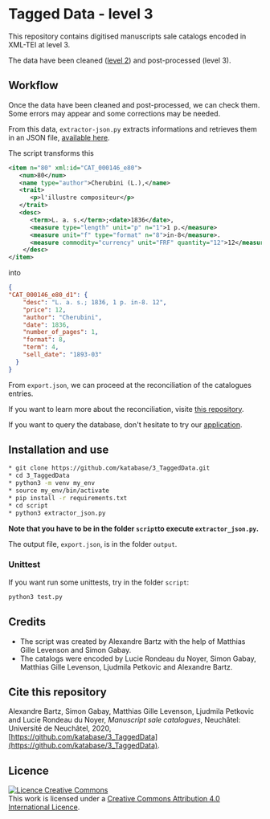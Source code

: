 # Tagged Data - level 3

This repository contains digitised manuscripts sale catalogs encoded in XML-TEI at level 3.

The data have been cleaned ([level 2](https://github.com/katabase/2_CleanedData)) and post-processed (level 3).

## Workflow

Once the data have been cleaned and post-processed, we can check them. Some errors may appear and some corrections may be needed. 

From this data, `extractor-json.py` extracts informations and retrieves them in an JSON file, [available here](https://github.com/katabase/3_TaggedData/tree/main/output).

The script transforms this 

```xml
<item n="80" xml:id="CAT_000146_e80">
   <num>80</num>
   <name type="author">Cherubini (L.),</name>
   <trait>
      <p>l'illustre compositeur</p>
   </trait>
   <desc>
      <term>L. a. s.</term>;<date>1836</date>,
      <measure type="length" unit="p" n="1">1 p.</measure> 
      <measure unit="f" type="format" n="8">in-8</measure>.
      <measure commodity="currency" unit="FRF" quantity="12">12</measure>
    </desc>
</item>
```

into 

```json
{
"CAT_000146_e80_d1": {
    "desc": "L. a. s.; 1836, 1 p. in-8. 12",
    "price": 12,
    "author": "Cherubini",
    "date": 1836,
    "number_of_pages": 1,
    "format": 8,
    "term": 4,
    "sell_date": "1893-03"
  }
}
```

From `export.json`, we can proceed at the reconciliation of the catalogues entries. 

If you want to learn more about the reconciliation, visite [this repository](https://raw.github.com/katabase/reconciliation). 

If you want to query the database, don't hesitate to try our [application](https://raw.github.com/katabase/application).

## Installation and use

```bash
* git clone https://github.com/katabase/3_TaggedData.git
* cd 3_TaggedData
* python3 -m venv my_env
* source my_env/bin/activate
* pip install -r requirements.txt
* cd script 
* python3 extractor_json.py
```
**Note that you have to be in the folder `script`to execute `extractor_json.py`.**

The output file, `export.json`, is in the folder `output`.

### Unittest

If you want run some unittests, try in the folder `script`: 
```bash
python3 test.py
```

## Credits

* The script was created by Alexandre Bartz with the help of Matthias Gille Levenson and Simon Gabay.
* The catalogs were encoded by Lucie Rondeau du Noyer, Simon Gabay, Matthias Gille Levenson, Ljudmila Petkovic and Alexandre Bartz.


## Cite this repository
Alexandre Bartz, Simon Gabay, Matthias Gille Levenson, Ljudmila Petkovic and Lucie Rondeau du Noyer, _Manuscript sale catalogues_, Neuchâtel: Université de Neuchâtel, 2020, [https://github.com/katabase/3_TaggedData](https://github.com/katabase/3_TaggedData).

## Licence
<a rel="license" href="http://creativecommons.org/licenses/by/4.0/"><img alt="Licence Creative Commons" style="border-width:0" src="https://i.creativecommons.org/l/by/4.0/88x31.png" /></a><br />This work is licensed under a <a rel="license" href="http://creativecommons.org/licenses/by/4.0/">Creative Commons Attribution 4.0 International Licence</a>.